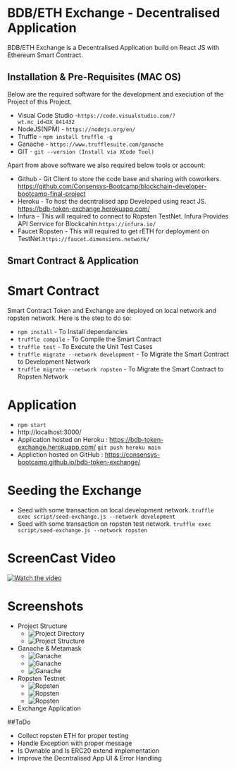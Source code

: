 # BDB/ETH Exchange - Decentralised Application

BDB/ETH Exchange is a Decentralised Application build on React JS with Ethereum Smart Contract.


## Installation & Pre-Requisites (MAC OS)
Below are the required software for the development and execiution of the Project of this Project.

- Visual Code Studio -``` https://code.visualstudio.com/?wt.mc_id=DX_841432 ```
- NodeJS(NPM) - ``` https://nodejs.org/en/ ```
- Truffle - ``` npm install truffle -g ```
- Ganache - ``` https://www.trufflesuite.com/ganache ```
- GIT - ``` git --version (Install via XCode Tool) ```

Apart from above software we also required below tools or account:
- Github - Git Client to store the code base and sharing with coworkers. https://github.com/Consensys-Bootcamp/blockchain-developer-bootcamp-final-project   
- Heroku - To host the decntralised app Developed using react JS. https://bdb-token-exchange.herokuapp.com/
- Infura - This will required to connect to Ropsten TestNet. Infura Provides API Serrvice for Blockcahin.```https://infura.io/```
- Faucet Ropsten - This will required to get rETH for deployment on TestNet.```https://faucet.dimensions.network/```

## Smart Contract & Application
# Smart Contract
Smart Contract Token and Exchange are deployed on local network and ropsten network. Here is the step to do so:
-  ```npm install```  - To Install dependancies
-  ```truffle compile``` - To Compile the Smart Contract
-  ```truffle test``` - To Execute the Unit Test Cases
-  ```truffle migrate --network development``` - To Migrate the Smart Contract to Development Network
-  ```truffle migrate --network ropsten``` - To Migrate the Smart Contract to Ropsten Network

# Application
- ```npm start```
- http://localhost:3000/
- Application hosted on Heroku : https://bdb-token-exchange.herokuapp.com/ ```git push heroku main```
- Appliction hosted on GitHub : https://consensys-bootcamp.github.io/bdb-token-exchange/ 
# Seeding the Exchange
- Seed with some transaction on local development network.
  ```truffle exec script/seed-exchange.js --network development```
- Seed with some transaction on ropsten test network.
  ```truffle exec script/seed-exchange.js --network ropsten```
# ScreenCast Video
[![Watch the video](https://github.com/Consensys-Bootcamp/blockchain-developer-bootcamp-final-project/blob/main/images/ProjectImages.png)](https://www.youtube.com/watch?v=7liH9H8SsKw)
# Screenshots
- Project Structure
  - ![Project Directory](images/Project%20Directory%20Structure.png)
  - ![Project Structure](images/Project%20File%20Structure.png)
- Ganache & Metamask
  - ![Ganache](images/Ganache-1.png)
  - ![Ganache](images/Ganache-2.png)
  - ![Ganache](images/Ganache-3.png)
- Ropsten Testnet
  - ![Ropsten](images/Ropsten%20Network%20ETH.png)
  - ![Ropsten](images/Token%20SmartContract%20Ropsten.png)
  - ![Ropsten](images/Exchange%20SmartContract%20On%20Ropsten.png)
- Exchange Application

##ToDo
- Collect ropsten ETH for proper testing
- Handle Exception with proper message
- Is Ownable and Is ERC20 extend implementation
- Improve the Decntralised App UI & Error Handling




